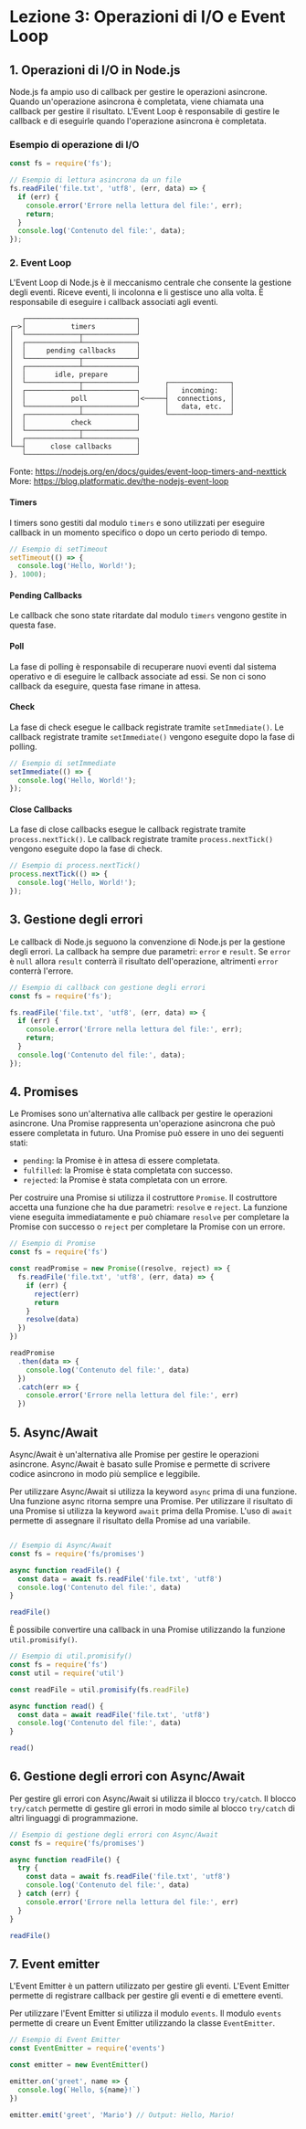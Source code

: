 
# Lezione 3: Operazioni di I/O e Event Loop

## 1. Operazioni di I/O in Node.js

Node.js fa ampio uso di callback per gestire le operazioni asincrone. Quando un'operazione asincrona è completata, viene chiamata una callback per gestire il risultato. L'Event Loop è responsabile di gestire le callback e di eseguirle quando l'operazione asincrona è completata.

### Esempio di operazione di I/O

```javascript
const fs = require('fs');

// Esempio di lettura asincrona da un file
fs.readFile('file.txt', 'utf8', (err, data) => {
  if (err) {
    console.error('Errore nella lettura del file:', err);
    return;
  }
  console.log('Contenuto del file:', data);
});
```

### 2. Event Loop

L'Event Loop di Node.js è il meccanismo centrale che consente la gestione degli eventi.
Riceve eventi, li incolonna e li gestisce uno alla volta. È responsabile di eseguire i callback associati agli eventi.

```
   ┌───────────────────────────┐
┌─>│           timers          │
│  └─────────────┬─────────────┘
│  ┌─────────────┴─────────────┐
│  │     pending callbacks     │
│  └─────────────┬─────────────┘
│  ┌─────────────┴─────────────┐
│  │       idle, prepare       │
│  └─────────────┬─────────────┘      ┌───────────────┐
│  ┌─────────────┴─────────────┐      │   incoming:   │
│  │           poll            │<─────┤  connections, │
│  └─────────────┬─────────────┘      │   data, etc.  │
│  ┌─────────────┴─────────────┐      └───────────────┘
│  │           check           │
│  └─────────────┬─────────────┘
│  ┌─────────────┴─────────────┐
└──┤      close callbacks      │
   └───────────────────────────┘
```

Fonte: https://nodejs.org/en/docs/guides/event-loop-timers-and-nexttick
More: https://blog.platformatic.dev/the-nodejs-event-loop

#### Timers

I timers sono gestiti dal modulo `timers` e sono utilizzati per eseguire callback in un momento specifico o dopo un certo periodo di tempo.

```javascript
// Esempio di setTimeout
setTimeout(() => {
  console.log('Hello, World!');
}, 1000);
```

#### Pending Callbacks

Le callback che sono state ritardate dal modulo `timers` vengono gestite in questa fase.

#### Poll

La fase di polling è responsabile di recuperare nuovi eventi dal sistema operativo e di eseguire le callback associate ad essi. Se non ci sono callback da eseguire, questa fase rimane in attesa.

#### Check

La fase di check esegue le callback registrate tramite `setImmediate()`.
Le callback registrate tramite `setImmediate()` vengono eseguite dopo la fase di polling.

```javascript
// Esempio di setImmediate
setImmediate(() => {
  console.log('Hello, World!');
});
```

#### Close Callbacks

La fase di close callbacks esegue le callback registrate tramite `process.nextTick()`.
Le callback registrate tramite `process.nextTick()` vengono eseguite dopo la fase di check.

```javascript
// Esempio di process.nextTick()
process.nextTick(() => {
  console.log('Hello, World!');
});
```

## 3. Gestione degli errori

Le callback di Node.js seguono la convenzione di Node.js per la gestione degli errori. La callback ha sempre due parametri: `error` e `result`. Se `error` è `null` allora `result` conterrà il risultato dell'operazione, altrimenti `error` conterrà l'errore.

```javascript
// Esempio di callback con gestione degli errori
const fs = require('fs');

fs.readFile('file.txt', 'utf8', (err, data) => {
  if (err) {
    console.error('Errore nella lettura del file:', err);
    return;
  }
  console.log('Contenuto del file:', data);
});
```

## 4. Promises 

Le Promises sono un'alternativa alle callback per gestire le operazioni asincrone. Una Promise rappresenta un'operazione asincrona che può essere completata in futuro. Una Promise può essere in uno dei seguenti stati:

- `pending`: la Promise è in attesa di essere completata.
- `fulfilled`: la Promise è stata completata con successo.
- `rejected`: la Promise è stata completata con un errore.


Per costruire una Promise si utilizza il costruttore `Promise`. Il costruttore accetta una funzione che ha due parametri: `resolve` e `reject`. La funzione viene eseguita immediatamente e può chiamare `resolve` per completare la Promise con successo o `reject` per completare la Promise con un errore.

```javascript
// Esempio di Promise
const fs = require('fs')

const readPromise = new Promise((resolve, reject) => {
  fs.readFile('file.txt', 'utf8', (err, data) => {
    if (err) {
      reject(err)
      return
    }
    resolve(data)
  })
})

readPromise
  .then(data => {
    console.log('Contenuto del file:', data)
  })
  .catch(err => {
    console.error('Errore nella lettura del file:', err)
  })
```

## 5. Async/Await

Async/Await è un'alternativa alle Promise per gestire le operazioni asincrone. Async/Await è basato sulle Promise e permette di scrivere codice asincrono in modo più semplice e leggibile.

Per utilizzare Async/Await si utilizza la keyword `async` prima di una funzione. Una funzione async ritorna sempre una Promise. Per utilizzare il risultato di una Promise si utilizza la keyword `await` prima della Promise. L'uso di `await` permette di assegnare il risultato della Promise ad una variabile.

```javascript

// Esempio di Async/Await
const fs = require('fs/promises')

async function readFile() {
  const data = await fs.readFile('file.txt', 'utf8')
  console.log('Contenuto del file:', data)
}

readFile()
```

È possibile convertire una callback in una Promise utilizzando la funzione `util.promisify()`.

```javascript
// Esempio di util.promisify()
const fs = require('fs')
const util = require('util')

const readFile = util.promisify(fs.readFile)

async function read() {
  const data = await readFile('file.txt', 'utf8')
  console.log('Contenuto del file:', data)
}

read()
```

## 6. Gestione degli errori con Async/Await

Per gestire gli errori con Async/Await si utilizza il blocco `try/catch`. Il blocco `try/catch` permette di gestire gli errori in modo simile al blocco `try/catch` di altri linguaggi di programmazione.

```javascript
// Esempio di gestione degli errori con Async/Await
const fs = require('fs/promises')

async function readFile() {
  try {
    const data = await fs.readFile('file.txt', 'utf8')
    console.log('Contenuto del file:', data)
  } catch (err) {
    console.error('Errore nella lettura del file:', err)
  }
}

readFile()
```

## 7. Event emitter

L'Event Emitter è un pattern utilizzato per gestire gli eventi. L'Event Emitter permette di registrare callback per gestire gli eventi e di emettere eventi.

Per utilizzare l'Event Emitter si utilizza il modulo `events`. Il modulo `events` permette di creare un Event Emitter utilizzando la classe `EventEmitter`.

```javascript
// Esempio di Event Emitter
const EventEmitter = require('events')

const emitter = new EventEmitter()

emitter.on('greet', name => {
  console.log(`Hello, ${name}!`)
})

emitter.emit('greet', 'Mario') // Output: Hello, Mario!
```
